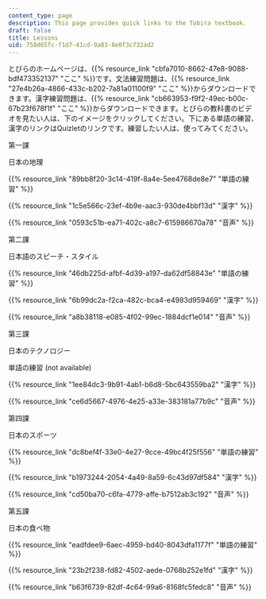 ```yaml
---
content_type: page
description: This page provides quick links to the Tobira textbook.
draft: false
title: Lessons
uid: 758d65fc-f1d7-41cd-9a83-8e0f3c732ad2
---
```

とびらのホームページは、{{% resource_link "cbfa7010-8662-47e8-9088-bdf473352137" "ここ" %}}です。文法練習問題は、{{% resource_link "27e4b26a-4866-433c-b202-7a81a01100f9" "ここ" %}}からダウンロードできます。漢字練習問題は、{{% resource_link "cb663953-f9f2-49ec-b00c-67b23f678f1f" "ここ" %}}からダウンロードできます。とびらの教科書のビデオを見たい人は、下のイメージをクリックしてください。下にある単語の練習、漢字のリンクはQuizletのリンクです。練習したい人は、使ってみてください。

第一課

日本の地理

{{% resource_link "89bb8f20-3c14-419f-8a4e-5ee4768de8e7" "単語の練習" %}}

{{% resource_link "1c5e566c-23ef-4b9e-aac3-930de4bbf13d" "漢字" %}}

{{% resource_link "0593c51b-ea71-402c-a8c7-615986670a78" "音声" %}}

第二課

日本語のスピーチ・スタイル

{{% resource_link "46db225d-afbf-4d39-a197-da62df58843e" "単語の練習" %}}

{{% resource_link "6b99dc2a-f2ca-482c-bca4-e4983d959469" "漢字" %}}

{{% resource_link "a8b38118-e085-4f02-99ec-1884dcf1e014" "音声" %}}

第三課

日本のテクノロジー

単語の練習 (not available)

{{% resource_link "1ee84dc3-9b91-4ab1-b6d8-5bc643559ba2" "漢字" %}}

{{% resource_link "ce6d5667-4976-4e25-a33e-383181a77b9c" "音声" %}}

第四課

日本のスポーツ

{{% resource_link "dc8bef4f-33e0-4e27-9cce-49bc4f25f556" "単語の練習" %}}

{{% resource_link "b1973244-2054-4a49-8a59-6c43d97df584" "漢字" %}}

{{% resource_link "cd50ba70-c6fa-4779-affe-b7512ab3c192" "音声" %}}

第五課

日本の食べ物

{{% resource_link "eadfdee9-6aec-4959-bd40-8043dfa1177f" "単語の練習" %}}

{{% resource_link "23b2f238-fd82-4502-aede-0768b252e1fd" "漢字" %}}

{{% resource_link "b63f6739-82df-4c64-99a6-8168fc5fedc8" "音声" %}}